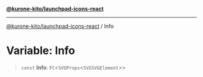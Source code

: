 [**@kurone-kito/launchpad-icons-react**](../README.md)

***

[@kurone-kito/launchpad-icons-react](../globals.md) / Info

# Variable: Info

> `const` **Info**: `FC`\<`SVGProps`\<`SVGSVGElement`\>\>
